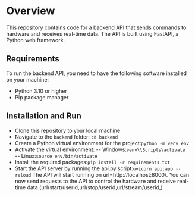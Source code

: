 # Overview
This repository contains code for a backend API that sends commands to hardware and receives real-time data. The API is built using FastAPI, a Python web framework.

## Requirements
To run the backend API, you need to have the following software installed on your machine:
- Python 3.10 or higher
- Pip package manager
## Installation and Run 
- Clone this repository to your local machine
- Navigate to the `backend` folder: `cd backend`
- Create a Python virtual environment for the project:`python -m venv env`
- Activate the virtual environment:
-- Windows:`venv\\Scripts\activate`   
-- Linux:`source env/bin/activate`
- Install the required packages:`pip install -r requirements.txt`
- Start the API server by running the api.py script:`uvicorn api:app --reload`
The API will start running on url=http://localhost:8000/. You can now send requests to the API to control the hardware and receive real-time data.(url/start/userid,url/stop/userid,url/stream/userid,)
